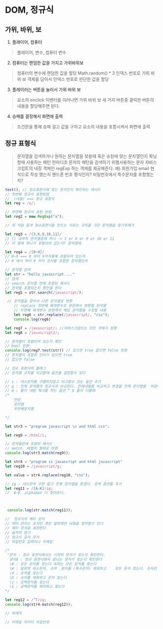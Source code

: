 

#  DOM, 정규식

## 가위, 바위, 보

1. 플래이어, 컴퓨터
> 플레이어, 변수, 컴퓨터 변수

2. 컴퓨터는 랜덤한 값을 가지고 가위바위보
> 컴퓨터의 변수에 랜덤한 값을 할당 Math.random() * 3
> 인덱스 번호로 가위 바위 보 객체를 담아서 인덱스 번호로 판단한 값을 할당

3. 플레이러는 버튼을 눌러서 가위 바위 보
> 요소의 onclick 이벤터를 이러나면 가위 바위 보 세 가지 버튼중 클릭한 버튼의 내용을 할당해주면 된다.

4. 승패를 결정해서 화면에 출력
> 조건문을 통해 승패 걸고 값을 구하고 요소의 내용을 포함시켜서 화면에 출력


## 정규 표형식
> 문자열을 검색하거나 원하는 문자열을 찾을때 혹은 슈칟에 맞는 문자열인지 확닝할때 사용하는 패턴
> 한마디호 문자의 패턴을 검색하기 위햄사용하는 문자
> 자바스크립트의 내장 객체인 regExp 하는 객체를 제공해준다.
> 예) 회원가입 email 현식으로 작성 했는지 핸드폰 번호 형식인지?
> 비밀번호에서 특수문자를 포함했는지?

```js
test(); // 정슈표현식에 맞는 문자인지 확인하는 메서드
// 첫번째 정규식 표현방법
//  /내용/ === 정규 표형식
let reg = /a/;

// 부면째 정규식 표현 방법
let reg2 = new RegExp("a");

// 위 처럼 잃게 정슈표현식을 만드는 이유는 규칙을 가진 문자열을 찾기위해거

let reg3 = /[3,6,9,10,11]/
// [] 내부의 문자열중에 하나 -> 3 or 6 or 9 or 10 or 11
// 이 중에 하나가 포함되어 있는지? 문자열에

let reg4 = /[0~9]/
// 0~9 === 0 부터 9까지중에 포함되어 있는지
// 0 에서 부터 9 까지 숫자를 포함한 문자열인지

// 문자열 검색
let str = "hello javascript...."
// 검색
// search 문자열 안에 포함된 메서드
// 문자열 포함되는지 확인을 한다
let reg5 = str.search(/javascript/);

 // 문자열을 찾아서 다른 문자열로 변환
    // replace 첫번째 매개변수로 본문에서 변환할 문자열
    // 두면째 매개변수 본문에서 해당 문자열을 수정할 내용
    let reg6 = str.replace(/javascript/, "css");
    console.log(reg6)

let reg7 = /javascript/; //자바스크립트는 모든 객체가 원형
let reg8 = /javascript2/;

// 문자열이 포함되어 있는지 확인
// bool 반환
console.log(reg7.test(str)) // 있으면 true 없으면 false 반환
// 문자열이 포함된 단어가 있으면 true
// 없으면 false

// 정슈 표현식의 플래그
// 문자열 규칙을 비교할깨 옵션을 설정할수 있다

// i : 대소문자를 구별하지않고 비고할수 있는 옵션 추가
// g : 전체 문자열의 정규식과 비교한다. 전체내용을 비교하고 변경을 전체 문자열을  하겠다
// m : 줄이 내림 체크를 하는 옵션 ^ $ 줄이 다를떄 
/* 
    안녕
    문자열
    두번째문자열

*/

let str3 = "program javascript \n and html css";

let reg9 = /html/i;

// 문자열안에 포함된 메서드
// metch  배열의 형태로 반환
console.log(str3.match(reg9));

let str4 = "program is javascript and html javascript"
let reg10 = /javascript/g;

let value = str4.replace(reg10, "css");

// ig : 대소문자 구분 없고 전체 문자열을 찾겠다. 검색 옵션을 추가
let reg11 = /[A-K]/ig;
//  A~K  alphabet 다 찾아온다.



 console.log(str.match(reg11));

//  정규식의 메타 문자
// 메타 문자는 솟자만 흑은 알파벳만 내용을 정의할수 있다
// 메타 문자료 표현한다
// 솔직히 암기
// 정규식 공식 문서
// 비밀번호 입력이나 이메일

/*
 ^문자 : 정규 표현식에서는 시작의 문자가 맞는지 확인한다.
  문자$ : 정규 표현식에서 끝나는 문자가 맞는지 확인한다
  \W : 모든 문자를 찾는다 속하는 모든 문자를 찾는다
  \W : 알파벳 대소문자, 숫자 _문자를 (특수문자) 제회하고    모든 문자 찾는다. 숫자란 특수문자 제회하고
  \d : 숫자를 찾는다
  \D : 숫자를 제회하고 문자 찾는다
  \s : 공백문자를 찾는다
  \S : 공백문자를 제외하고 찾는다
*/

let reg12 = /^T/ig;
console.log(str4.match(reg12));

// 외계어

// 이메일 아이디 비밀번호
```